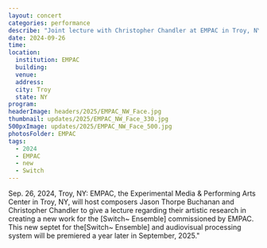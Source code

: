 ```yaml
---
layout: concert
categories: performance
describe: "Joint lecture with Christopher Chandler at EMPAC in Troy, NY as part of a larger, two year residency for the creation of a <em>GRIDS</em> for the [Switch~ Ensemble] and audiovisual processing system. The World Premiere will take place a year later in September, 2025"
date: 2024-09-26
time:
location:
  institution: EMPAC
  building:
  venue: 
  address:
  city: Troy
  state: NY
program:
headerImage: headers/2025/EMPAC_NW_Face.jpg
thumbnail: updates/2025/EMPAC_NW_Face_330.jpg
500pxImage: updates/2025/EMPAC_NW_Face_500.jpg
photosFolder: EMPAC
tags:
  - 2024
  - EMPAC
  - new
  - Switch
---
```


Sep. 26, 2024, Troy, NY: EMPAC, the Experimental Media & Performing Arts Center in Troy, NY, will host composers Jason Thorpe Buchanan and Christopher Chandler to give a lecture regarding their artistic research in creating a new work for the [Switch~ Ensemble] commissioned by EMPAC. This new septet for the[Switch~ Ensemble] and audiovisual processing system will be premiered a year later in September, 2025."

